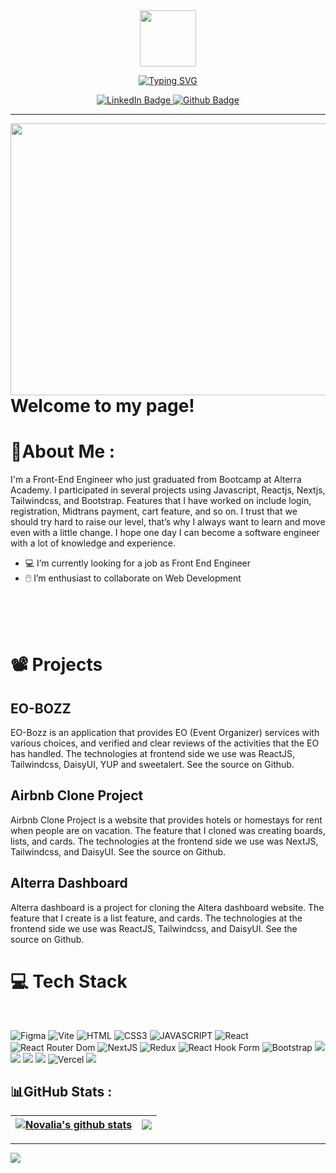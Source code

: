 <div id="header" align="center">
  <img src="https://media.giphy.com/media/HEURGne9Vj856oivkD/giphy.gif" width="90"/>
  <p><a href="https://git.io/typing-svg"><img align="center" src="https://readme-typing-svg.herokuapp.com?font=pacifico&size=35&pause=5000&color=161b228&center=true&vCenter=true&width=435&lines=Hi+%F0%9F%91%8B%2C+I'm+Novalia;Front+End+Developer;Nice+too+see+you" alt="Typing SVG" /></a></p>
</div>


<div id="badges" align="center">
  <a href="https://www.linkedin.com/in/nova-lia-53b911261/">
    <img src="https://img.shields.io/badge/LinkedIn-blue?style=for-the-badge&logo=linkedin&logoColor=white" alt="LinkedIn Badge"/>
  </a>
  <a href="your-youtube-URL">
    <img src="https://img.shields.io/badge/Github-black?style=for-the-badge&logo=Github&logoColor=white" alt="Github Badge"/>
  </a>
</div>

<hr/>


<div id="header" align="center">
  <img align='right' src="https://media.giphy.com/media/3o7aCTfyhYawdOXcFW/giphy.gif" width='1500' height="435"/>
</div>

<br><br>

# Welcome to my page!


# 💫About Me :
I'm a Front-End Engineer who just graduated from Bootcamp at Alterra Academy. I participated in several projects using Javascript, Reactjs, Nextjs, Tailwindcss, and Bootstrap. Features that I have worked on include login, registration, Midtrans payment, cart feature, and so on. I trust that we should try hard to raise our level, that’s why I always want to learn and move even with a little change. I hope one day I can become a software engineer with a lot of knowledge and experience.
- 💻 I’m currently looking for a job as Front End Engineer
- 🖱️ I’m enthusiast to collaborate on Web Development

<br><br><br>

# 📽️ Projects

## EO-BOZZ

EO-Bozz is an application that provides EO (Event Organizer) services with various choices, and verified and clear reviews of the activities that the EO has handled. The technologies at frontend side we use was ReactJS, Tailwindcss, DaisyUI, YUP and sweetalert. See the source on Github.

## Airbnb Clone Project

Airbnb Clone Project is a website that provides hotels or homestays for rent when people are on vacation. The feature that I cloned was creating boards, lists, and cards. The technologies at the frontend side we use was NextJS, Tailwindcss, and DaisyUI. See the source on Github.

## Alterra Dashboard

Alterra dashboard is a project for cloning the Altera dashboard website. The feature that I create is a list feature, and cards. The technologies at the frontend side we use was ReactJS, Tailwindcss, and DaisyUI. See the source on Github.



# 💻 Tech Stack
<br>

![Figma](https://img.shields.io/badge/figma-%23F24E1E.svg?style=for-the-badge&logo=figma&logoColor=white)
![Vite](https://img.shields.io/badge/vite-%23646CFF.svg?style=for-the-badge&logo=vite&logoColor=white)
![HTML](https://img.shields.io/badge/html5-%23E34F26.svg?style=for-the-badge&logo=html5&logoColor=white)
![CSS3](https://img.shields.io/badge/css3-%231572B6.svg?style=for-the-badge&logo=css3&logoColor=white)
![JAVASCRIPT](https://img.shields.io/badge/javascript-%23323330.svg?style=for-the-badge&logo=javascript&logoColor=%23F7DF1E)
![React](https://img.shields.io/badge/react-%2320232a.svg?style=for-the-badge&logo=react&logoColor=%2361DAFB)
![React Router Dom](https://img.shields.io/badge/React_Router-CA4245?style=for-the-badge&logo=react-router&logoColor=white)
![NextJS](https://img.shields.io/badge/NextJS-black?style=for-the-badge&logo=next.js&logoColor=white)
![Redux](https://img.shields.io/badge/redux-%23593d88.svg?style=for-the-badge&logo=redux&logoColor=white)
![React Hook Form](https://img.shields.io/badge/React%20Hook%20Form-%23EC5990.svg?style=for-the-badge&logo=reacthookform&logoColor=white)
![Bootstrap](https://img.shields.io/badge/bootstrap-%23563D7C.svg?style=for-the-badge&logo=bootstrap&logoColor=white)
<img src="https://img.shields.io/badge/Tailwind_CSS-38B2AC?style=for-the-badge&logo=tailwind-css&logoColor=white" />
<img src="https://img.shields.io/badge/DaisyUi-FFFF00?style=for-the-badge&logo=daisyui&logoColor=white" />
<img src="https://img.shields.io/badge/Material_UI-38B2AC?style=for-the-badge&logo=material-ui&logoColor=white" />
<img src="https://img.shields.io/badge/Chakra_UI-38B2AC?style=for-the-badge&logo=chackra-ui&logoColor=white" />
![Vercel](https://img.shields.io/badge/Vercel-000000?style=for-the-badge&logo=vercel&logoColor=white)
<img src="https://img.shields.io/badge/Sweet Alert-7D4698?style=for-the-badge&logo=Sweet-Alert&logoColor=white" />

</div>

## 📊GitHub Stats :

| <a href="https://github.com/anuraghazra/github-readme-stats"><img align="center" src="https://github-readme-stats.vercel.app/api?username=novalia9517&theme=sea&hide_border=false&ring=161b228&include_all_commits=true&count_private=true" alt="Novalia's github stats" /></a> | <a href="https://github.com/anuraghazra/github-readme-stats"><img align="center" src="https://github-readme-streak-stats.herokuapp.com/?user=novalia9517&theme=sea&hide_border=false" /></a> |
| ---------------------------------------------------------------------------------------------------------------------------------------------------------------------------------------------------------------------- | ---------------------------------------------------------------------------------------------------------------------------------------------------------------------------------------------------------------------------- |

---
[![](https://visitcount.itsvg.in/api?id=novalia9517&icon=2&color=6)](https://visitcount.itsvg.in)
